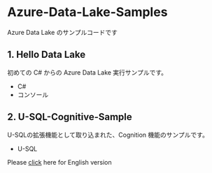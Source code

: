 # Azure-Data-Lake-Samples
Azure Data Lake のサンプルコードです

## 1. Hello Data Lake
初めての C# からの Azure Data Lake 実行サンプルです。
- C#
- コンソール

## 2. U-SQL-Cognitive-Sample
U-SQLの拡張機能として取り込まれた、Cognition 機能のサンプルです。
- U-SQL

Please [click](README.en-us.md) here for English version